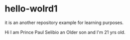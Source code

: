 # hello-wolrd1
it is an another repository example for learning purposes.

Hi I am Prince Paul Selibio an Older son and I'm 21 yrs old.
